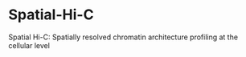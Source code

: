 # Spatial-Hi-C
Spatial Hi-C: Spatially resolved chromatin architecture profiling at the cellular level
